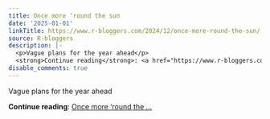 ```yaml
---
title: Once more ‘round the sun
date: '2025-01-01'
linkTitle: https://www.r-bloggers.com/2024/12/once-more-round-the-sun/
source: R-bloggers
description: |-
  <p>Vague plans for the year ahead</p>
  <strong>Continue reading</strong>: <a href="https://www.r-bloggers.com/2024/12/once-more-round-the-sun/">Once more ‘round the ...
disable_comments: true
---
```

<p>Vague plans for the year ahead</p>
<strong>Continue reading</strong>: <a href="https://www.r-bloggers.com/2024/12/once-more-round-the-sun/">Once more ‘round the ...